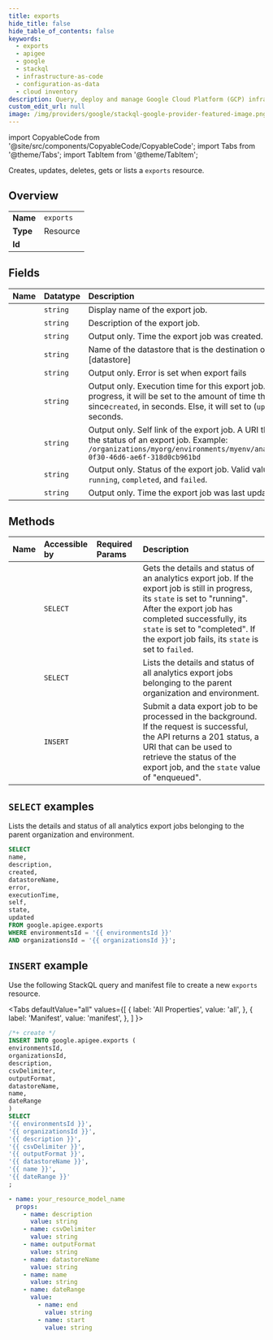 ```yaml
---
title: exports
hide_title: false
hide_table_of_contents: false
keywords:
  - exports
  - apigee
  - google
  - stackql
  - infrastructure-as-code
  - configuration-as-data
  - cloud inventory
description: Query, deploy and manage Google Cloud Platform (GCP) infrastructure and resources using SQL
custom_edit_url: null
image: /img/providers/google/stackql-google-provider-featured-image.png
---
```


import CopyableCode from '@site/src/components/CopyableCode/CopyableCode';
import Tabs from '@theme/Tabs';
import TabItem from '@theme/TabItem';

Creates, updates, deletes, gets or lists a <code>exports</code> resource.

## Overview
<table><tbody>
<tr><td><b>Name</b></td><td><code>exports</code></td></tr>
<tr><td><b>Type</b></td><td>Resource</td></tr>
<tr><td><b>Id</b></td><td><CopyableCode code="google.apigee.exports" /></td></tr>
</tbody></table>

## Fields
| Name | Datatype | Description |
|:-----|:---------|:------------|
| <CopyableCode code="name" /> | `string` | Display name of the export job. |
| <CopyableCode code="description" /> | `string` | Description of the export job. |
| <CopyableCode code="created" /> | `string` | Output only. Time the export job was created. |
| <CopyableCode code="datastoreName" /> | `string` | Name of the datastore that is the destination of the export job [datastore] |
| <CopyableCode code="error" /> | `string` | Output only. Error is set when export fails |
| <CopyableCode code="executionTime" /> | `string` | Output only. Execution time for this export job. If the job is still in progress, it will be set to the amount of time that has elapsed since`created`, in seconds. Else, it will set to (`updated` - `created`), in seconds. |
| <CopyableCode code="self" /> | `string` | Output only. Self link of the export job. A URI that can be used to retrieve the status of an export job. Example: `/organizations/myorg/environments/myenv/analytics/exports/9cfc0d85-0f30-46d6-ae6f-318d0cb961bd` |
| <CopyableCode code="state" /> | `string` | Output only. Status of the export job. Valid values include `enqueued`, `running`, `completed`, and `failed`. |
| <CopyableCode code="updated" /> | `string` | Output only. Time the export job was last updated. |

## Methods
| Name | Accessible by | Required Params | Description |
|:-----|:--------------|:----------------|:------------|
| <CopyableCode code="organizations_environments_analytics_exports_get" /> | `SELECT` | <CopyableCode code="environmentsId, exportsId, organizationsId" /> | Gets the details and status of an analytics export job. If the export job is still in progress, its `state` is set to "running". After the export job has completed successfully, its `state` is set to "completed". If the export job fails, its `state` is set to `failed`. |
| <CopyableCode code="organizations_environments_analytics_exports_list" /> | `SELECT` | <CopyableCode code="environmentsId, organizationsId" /> | Lists the details and status of all analytics export jobs belonging to the parent organization and environment. |
| <CopyableCode code="organizations_environments_analytics_exports_create" /> | `INSERT` | <CopyableCode code="environmentsId, organizationsId" /> | Submit a data export job to be processed in the background. If the request is successful, the API returns a 201 status, a URI that can be used to retrieve the status of the export job, and the `state` value of "enqueued". |

## `SELECT` examples

Lists the details and status of all analytics export jobs belonging to the parent organization and environment.

```sql
SELECT
name,
description,
created,
datastoreName,
error,
executionTime,
self,
state,
updated
FROM google.apigee.exports
WHERE environmentsId = '{{ environmentsId }}'
AND organizationsId = '{{ organizationsId }}';
```

## `INSERT` example

Use the following StackQL query and manifest file to create a new <code>exports</code> resource.

<Tabs
    defaultValue="all"
    values={[
        { label: 'All Properties', value: 'all', },
        { label: 'Manifest', value: 'manifest', },
    ]
}>
<TabItem value="all">

```sql
/*+ create */
INSERT INTO google.apigee.exports (
environmentsId,
organizationsId,
description,
csvDelimiter,
outputFormat,
datastoreName,
name,
dateRange
)
SELECT 
'{{ environmentsId }}',
'{{ organizationsId }}',
'{{ description }}',
'{{ csvDelimiter }}',
'{{ outputFormat }}',
'{{ datastoreName }}',
'{{ name }}',
'{{ dateRange }}'
;
```
</TabItem>
<TabItem value="manifest">

```yaml
- name: your_resource_model_name
  props:
    - name: description
      value: string
    - name: csvDelimiter
      value: string
    - name: outputFormat
      value: string
    - name: datastoreName
      value: string
    - name: name
      value: string
    - name: dateRange
      value:
        - name: end
          value: string
        - name: start
          value: string

```
</TabItem>
</Tabs>
